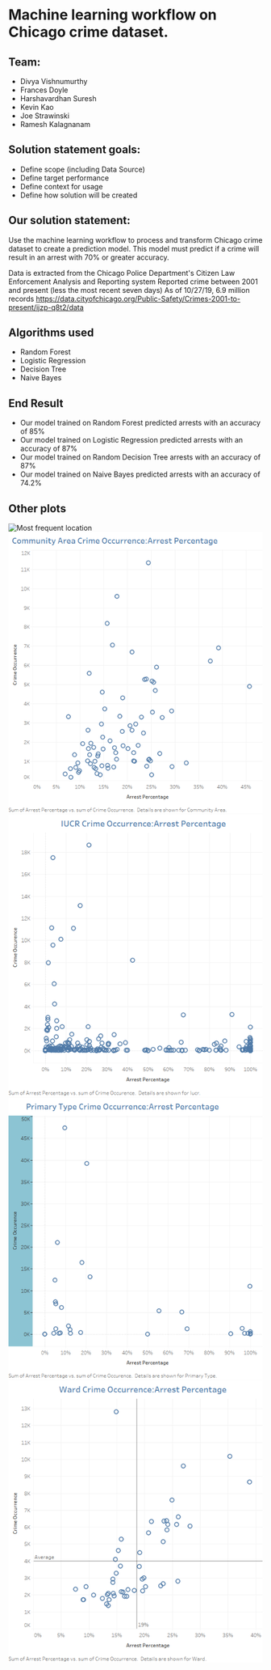 # Machine learning workflow on Chicago crime dataset.

## Team:

* Divya Vishnumurthy
* Frances Doyle
* Harshavardhan Suresh
* Kevin Kao
* Joe Strawinski
* Ramesh Kalagnanam

## Solution statement goals:
* Define scope (including Data Source)
* Define target performance
* Define context for usage
* Define how solution will be created


## Our solution statement:
Use the machine learning workflow to process and transform Chicago crime dataset to create a prediction model. This model must predict if a crime will result in an arrest with 70% or greater accuracy.

Data is extracted from the Chicago Police Department's Citizen Law Enforcement Analysis and Reporting system
Reported crime between 2001 and present (less the most recent seven days)
As of 10/27/19, 6.9 million records
https://data.cityofchicago.org/Public-Safety/Crimes-2001-to-present/ijzp-q8t2/data


## Algorithms used
 * Random Forest
 * Logistic Regression
 * Decision Tree
 * Naive Bayes
 
## End Result
 * Our model trained on Random Forest predicted arrests with an accuracy of 85%
 * Our model trained on Logistic Regression predicted arrests with an accuracy of 87%
 * Our model trained on Random Decision Tree arrests with an accuracy of 87%
 * Our model trained on Naive Bayes predicted arrests with an accuracy of 74.2%
 
## Other plots

 ![Most frequent location](https://github.com/divyatv/Project3/blob/master/Images/Street_most_dangerous.png)
 ![Arrests for Crimecounts and Community](/images/Community.png)
 ![Arrests for CrimeType and CrimeCounts](/images/IUCRchart.png)
 ![Arrests for CrimeType and Count](/images/PrimaryTypechart.png)
 ![Arrests in different wards](/images/Ward.png)
 
 



 


